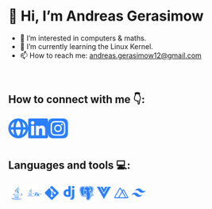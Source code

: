 # 👋 Hi, I’m Andreas Gerasimow
- 👀 I’m interested in computers & maths.
- 🌱 I’m currently learning the Linux Kernel.
- 📫 How to reach me: andreas.gerasimow12@gmail.com

</br>

## How to connect with me 👇:
[<img align="left" alt="andreasgera.de" width="40px" src="https://raw.githubusercontent.com/dev-andreas/dev-andreas/main/globe-alt.svg" />][website]
[<img align="left" alt="Andreas Gerasimow on LinkedIn" width="40px" src="https://raw.githubusercontent.com/dev-andreas/dev-andreas/main/linkedin.svg" />][linkedin]
[<img align="left" alt="Andreas Gerasimow on Instagram" width="40px" src="https://raw.githubusercontent.com/dev-andreas/dev-andreas/main/instagram.svg" />][instagram]

[website]: https://andreasgera.de
[instagram]: https://www.instagram.com/real_gera_/
[linkedin]: https://www.linkedin.com/in/andreas-gerasimow-341a551b2/

</br>
</br>
</br>

## Languages and tools 💻:
<img align="left" alt="Java" height="35px" src="https://raw.githubusercontent.com/dev-andreas/dev-andreas/main/java.svg" />
<img align="left" alt="JavaFX" height="35px" src="https://raw.githubusercontent.com/dev-andreas/dev-andreas/main/jfx.svg" />
<img align="left" alt="Git" width="35px" src="https://raw.githubusercontent.com/dev-andreas/dev-andreas/main/git.svg" />
<img align="left" alt="Django" width="35px" src="https://raw.githubusercontent.com/dev-andreas/dev-andreas/main/django.svg" />
<img align="left" alt="PostgreSQL" width="35px" src="https://raw.githubusercontent.com/dev-andreas/dev-andreas/main/pgsql.svg" />
<img align="left" alt="Vue.js" width="35px" src="https://raw.githubusercontent.com/dev-andreas/dev-andreas/main/vue.svg" />
<img align="left" alt="Nuxt.js" width="35px" src="https://raw.githubusercontent.com/dev-andreas/dev-andreas/main/nuxt.svg" />
<img align="left" alt="TailwindCSS" width="35px" src="https://raw.githubusercontent.com/dev-andreas/dev-andreas/main/tailwindcss.svg" />
<!---
dev-andreas/dev-andreas is a ✨ special ✨ repository because its `README.md` (this file) appears on your GitHub profile.
You can click the Preview link to take a look at your changes.
--->
